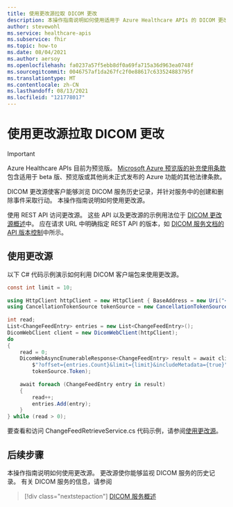 ```yaml
---
title: 使用更改源拉取 DICOM 更改
description: 本操作指南说明如何使用适用于 Azure Healthcare APIs 的 DICOM 更改源拉取 DICOM 更改。
author: stevewohl
ms.service: healthcare-apis
ms.subservice: fhir
ms.topic: how-to
ms.date: 08/04/2021
ms.author: aersoy
ms.openlocfilehash: fa0237a57f5ebb8df0a69fa715a36d963ea0748f
ms.sourcegitcommit: 0046757af1da267fc2f0e88617c633524883795f
ms.translationtype: MT
ms.contentlocale: zh-CN
ms.lasthandoff: 08/13/2021
ms.locfileid: "121778017"
---
```

# <a name="pull-dicom-changes-using-the-change-feed"></a>使用更改源拉取 DICOM 更改

> [!IMPORTANT]
> Azure Healthcare APIs 目前为预览版。 [Microsoft Azure 预览版的补充使用条款](https://azure.microsoft.com/support/legal/preview-supplemental-terms/)包含适用于 beta 版、预览版或其他尚未正式发布的 Azure 功能的其他法律条款。

DICOM 更改源使客户能够浏览 DICOM 服务历史记录，并针对服务中的创建和删除事件采取行动。 本操作指南说明如何使用更改源。

使用 REST API 访问更改源。 这些 API 以及更改源的示例用法位于 [DICOM 更改源概述](dicom-change-feed-overview.md)中。 应在请求 URL 中明确指定 REST API 的版本，如 [DICOM 服务文档的 API 版本控制](api-versioning-dicom-service.md)中所示。

## <a name="consume-change-feed"></a>使用更改源

以下 C# 代码示例演示如何利用 DICOM 客户端包来使用更改源。

```csharp
const int limit = 10;
 
using HttpClient httpClient = new HttpClient { BaseAddress = new Uri("<URL>") };
using CancellationTokenSource tokenSource = new CancellationTokenSource();
 
int read;
List<ChangeFeedEntry> entries = new List<ChangeFeedEntry>();
DicomWebClient client = new DicomWebClient(httpClient);
do
{
    read = 0;
    DicomWebAsyncEnumerableResponse<ChangeFeedEntry> result = await client.GetChangeFeed(
        $"?offset={entries.Count}&limit={limit}&includeMetadata={true}",
        tokenSource.Token);
 
    await foreach (ChangeFeedEntry entry in result)
    {
        read++;
        entries.Add(entry);
    }
} while (read > 0);
```

要查看和访问 ChangeFeedRetrieveService.cs 代码示例，请参阅[使用更改源](https://github.com/microsoft/dicom-server/blob/main/converter/dicom-cast/src/Microsoft.Health.DicomCast.Core/Features/DicomWeb/Service/ChangeFeedRetrieveService.cs)。

## <a name="next-steps"></a>后续步骤

本操作指南说明如何使用更改源。 更改源使你能够监视 DICOM 服务的历史记录。 有关 DICOM 服务的信息，请参阅

>[!div class="nextstepaction"]
>[DICOM 服务概述](dicom-services-overview.md)
